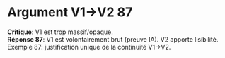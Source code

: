 # Argument V1→V2 87
**Critique**: V1 est trop massif/opaque.  
**Réponse 87**: V1 est volontairement brut (preuve IA). V2 apporte lisibilité.  
Exemple 87: justification unique de la continuité V1→V2.
